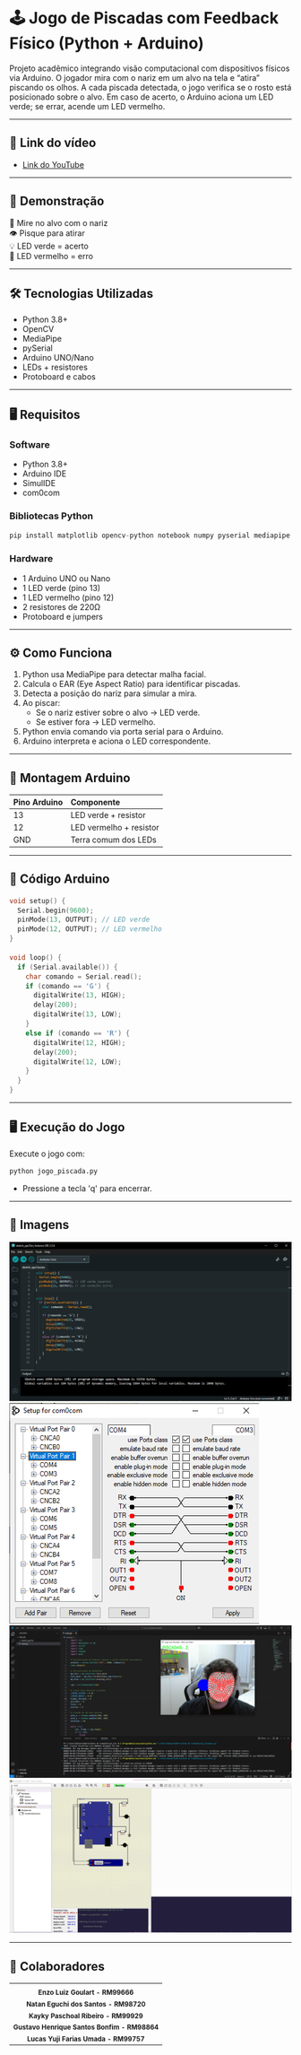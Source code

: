 
# 🕹️ Jogo de Piscadas com Feedback Físico (Python + Arduino)

Projeto acadêmico integrando visão computacional com dispositivos físicos via Arduino. O jogador mira com o nariz em um alvo na tela e “atira” piscando os olhos. A cada piscada detectada, o jogo verifica se o rosto está posicionado sobre o alvo. Em caso de acerto, o Arduino aciona um LED verde; se errar, acende um LED vermelho.

---

## 🔗 Link do vídeo

- [Link do YouTube](https://www.youtube.com/watch?v=9DPKB-I3yaY)

---

## 🔎 Demonstração

🎯 Mire no alvo com o nariz  
👁️ Pisque para atirar  
💡 LED verde = acerto  
🔴 LED vermelho = erro  

---

## 🛠️ Tecnologias Utilizadas

- Python 3.8+
- OpenCV
- MediaPipe
- pySerial
- Arduino UNO/Nano  
- LEDs + resistores
- Protoboard e cabos

---

## 🖥️ Requisitos

### Software
- Python 3.8+
- Arduino IDE
- SimulIDE
- com0com

### Bibliotecas Python

```py
pip install matplotlib opencv-python notebook numpy pyserial mediapipe
```

### Hardware
- 1 Arduino UNO ou Nano
- 1 LED verde (pino 13)
- 1 LED vermelho (pino 12)
- 2 resistores de 220Ω
- Protoboard e jumpers

---

## ⚙️ Como Funciona

1. Python usa MediaPipe para detectar malha facial.
2. Calcula o EAR (Eye Aspect Ratio) para identificar piscadas.
3. Detecta a posição do nariz para simular a mira.
4. Ao piscar:
   - Se o nariz estiver sobre o alvo → LED verde.
   - Se estiver fora → LED vermelho.
5. Python envia comando via porta serial para o Arduino.
6. Arduino interpreta e aciona o LED correspondente.

---

## 🔌 Montagem Arduino

| Pino Arduino | Componente |
|:------------|:-------------|
| 13 | LED verde + resistor |
| 12 | LED vermelho + resistor |
| GND | Terra comum dos LEDs |

---

## 📝 Código Arduino

```cpp
void setup() {
  Serial.begin(9600);
  pinMode(13, OUTPUT); // LED verde
  pinMode(12, OUTPUT); // LED vermelho
}

void loop() {
  if (Serial.available()) {
    char comando = Serial.read();
    if (comando == 'G') {
      digitalWrite(13, HIGH);
      delay(200);
      digitalWrite(13, LOW);
    }
    else if (comando == 'R') {
      digitalWrite(12, HIGH);
      delay(200);
      digitalWrite(12, LOW);
    }
  }
}
```

---

## 🖥️ Execução do Jogo

Execute o jogo com:

```py
python jogo_piscada.py
```

- Pressione a tecla 'q' para encerrar.

---

## 📸 Imagens
![Arduino](assets/arduino.png)
![com0com](assets/com0com.png)
![Python](assets/python.png)
![SimulIDE](assets/simulide.png)

---

## :handshake: Colaboradores
<table>
  <tr>
    <td align="center">
        <sub>
          <b>Enzo Luiz Goulart - RM99666</b>
          <br>
        </sub>
        <sub>
          <b>Natan Eguchi dos Santos - RM98720</b>
          <br>
        </sub>
        <sub>
          <b>Kayky Paschoal Ribeiro - RM99929</b>
          <br>
        </sub>
        <sub>
          <b>Gustavo Henrique Santos Bonfim - RM98864</b>
          <br>
        </sub>
        <sub>
          <b>Lucas Yuji Farias Umada - RM99757 </b>
          <br>
        </sub>
    </td>
  </tr>
</table>